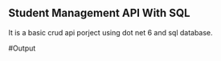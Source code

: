## Student Management API With SQL
It is a basic crud api porject using dot net 6 and sql database.

#Output


